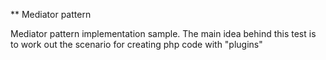 ** Mediator pattern

Mediator pattern implementation sample.
The main idea behind this test is to work out the scenario for creating php code with "plugins"
